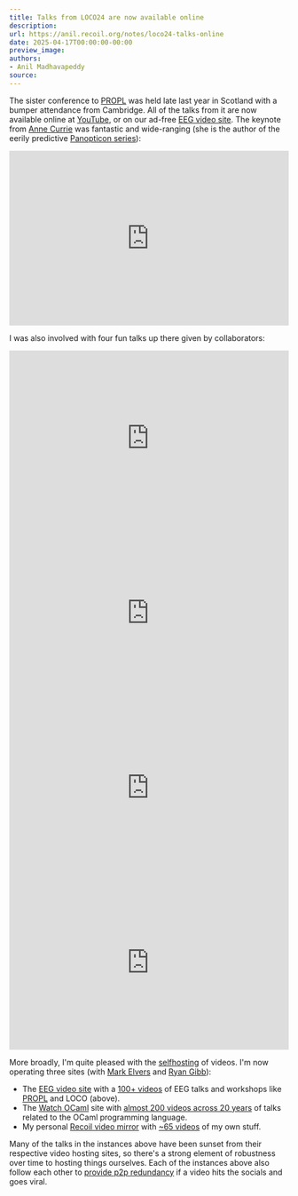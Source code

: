 ```yaml
---
title: Talks from LOCO24 are now available online
description:
url: https://anil.recoil.org/notes/loco24-talks-online
date: 2025-04-17T00:00:00-00:00
preview_image:
authors:
- Anil Madhavapeddy
source:
---
```


<p>The sister conference to <a href="https://anil.recoil.org/notes/propl-at-splash">PROPL</a> was held late last year in Scotland with a bumper attendance from Cambridge. All of the talks from it are now available online at <a href="https://www.youtube.com/@loco-workshop">YouTube</a>, or on our ad-free <a href="https://watch.eeg.cl.cam.ac.uk/c/loco/videos">EEG video site</a>.
The keynote from <a href="https://www.annecurrie.com">Anne Currie</a> was fantastic and wide-ranging (she is the author of the eerily predictive <a href="https://www.annecurrie.com/chapter-1-utopia-five">Panopticon series</a>):</p>
<p></p><div class="video-center"><iframe title="" width="100%" height="315px" src="https://watch.eeg.cl.cam.ac.uk/videos/embed/8d092fb4-e49a-4d6c-9d37-2169330b4480" frameborder="0" allowfullscreen="" sandbox="allow-same-origin allow-scripts allow-popups allow-forms"></iframe></div><p></p>
<p>I was also involved with four fun talks up there given by collaborators:</p>
<p></p><div class="video-center"><iframe title="" width="100%" height="315px" src="https://watch.eeg.cl.cam.ac.uk/videos/embed/4cd6efdb-fd22-4a1c-a326-df49dfc1f398" frameborder="0" allowfullscreen="" sandbox="allow-same-origin allow-scripts allow-popups allow-forms"></iframe></div>
<div class="video-center"><iframe title="" width="100%" height="315px" src="https://watch.eeg.cl.cam.ac.uk/videos/embed/cb2439c9-d160-4daa-8103-b952c5aa2c5f" frameborder="0" allowfullscreen="" sandbox="allow-same-origin allow-scripts allow-popups allow-forms"></iframe></div>
<div class="video-center"><iframe title="" width="100%" height="315px" src="https://watch.eeg.cl.cam.ac.uk/videos/embed/4324ab18-f3b2-4fdd-883f-a4188dee5816" frameborder="0" allowfullscreen="" sandbox="allow-same-origin allow-scripts allow-popups allow-forms"></iframe></div>
<div class="video-center"><iframe title="" width="100%" height="315px" src="https://watch.eeg.cl.cam.ac.uk/videos/embed/be89625e-c671-4e2c-8261-a98b1361a077" frameborder="0" allowfullscreen="" sandbox="allow-same-origin allow-scripts allow-popups allow-forms"></iframe></div><p></p>
<p>More broadly, I'm quite pleased with the <a href="https://anil.recoil.org/news?t=selfhosting">selfhosting</a> of videos. I'm now operating three sites (with <a href="https://tarides.com/blog/author/mark-elvers/" class="contact">Mark Elvers</a> and <a href="https://ryan.freumh.org" class="contact">Ryan Gibb</a>):</p>
<ul>
<li>The <a href="https://watch.cl.cam.ac.uk">EEG video site</a> with a <a href="https://watch.eeg.cl.cam.ac.uk/about/instance#statistics">100+ videos</a> of EEG talks and workshops like <a href="https://watch.eeg.cl.cam.ac.uk/c/propl24/videos">PROPL</a> and LOCO (above).</li>
<li>The <a href="https://watch.ocaml.org">Watch OCaml</a> site with <a href="https://watch.ocaml.org/about/instance#statistics">almost 200 videos across 20 years</a> of talks related to the OCaml programming language.</li>
<li>My personal <a href="https://crank.recoil.org">Recoil video mirror</a> with <a href="https://crank.recoil.org/about/instance/home">~65 videos</a> of my own stuff.</li>
</ul>
<p>Many of the talks in the instances above have been sunset from their respective video hosting sites, so there's a strong element of robustness over time to hosting things ourselves. Each of the instances above also follow each other to <a href="https://docs.joinpeertube.org/admin/following-instances">provide p2p redundancy</a> if a video hits the socials and goes viral.</p>

